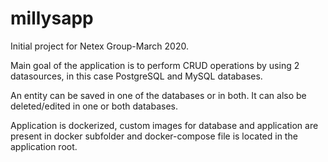 # millysapp
Initial project for Netex Group-March 2020.

Main goal of the application is to perform CRUD operations by using 2 datasources, in this case PostgreSQL and MySQL databases. 

An entity can be saved in one of the databases or in both. It can also be deleted/edited in one or both databases.

Application is dockerized, custom images for database and application are present in docker subfolder and docker-compose file is located in the application root.
